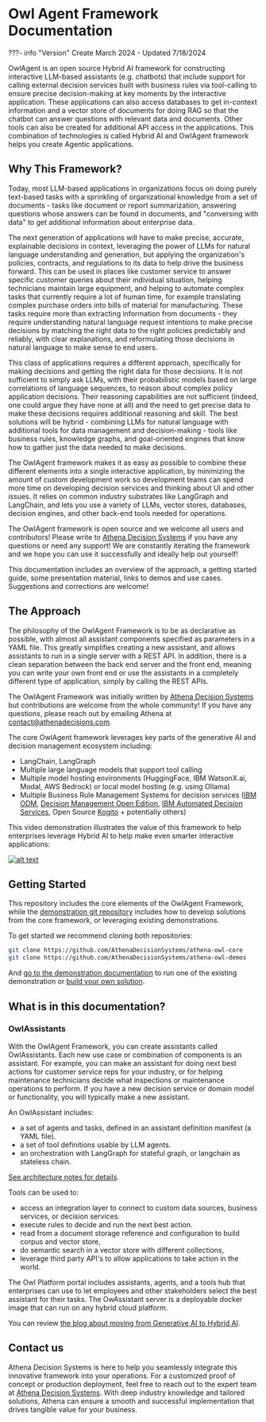 # Owl Agent Framework Documentation

???- info "Version"
    Create March 2024 - Updated 7/18/2024
    
OwlAgent is an open source Hybrid AI framework for constructing interactive LLM-based assistants (e.g. chatbots) that include support for calling external decision services built with business rules via tool-calling to ensure precise decision-making at key moments by the interactive application. These applications can also access databases to get in-context information and a vector store of documents for doing RAG so that the chatbot can answer questions with relevant data and documents. Other tools can also be created for additional API access in the applications. This combination of technologies is called Hybrid AI and OwlAgent framework helps you create Agentic applications.

## Why This Framework?

Today, most LLM-based applications in organizations focus on doing purely text-based tasks with a sprinkling of organizational knowledge from a set of documents - tasks like document or report summarization, answering questions whose answers can be found in documents, and "conversing with data" to get additional information about enterprise data.

The next generation of applications will have to make precise, accurate, explainable decisions in context, leveraging the power of LLMs for natural language understanding and generation, but applying the organization's policies, contracts, and regulations to its data to help drive the business forward.   This can be used in places like customer service to answer specific customer queries about their individual situation, helping technicians maintain large equipment, and helping to automate complex tasks that currently require a lot of human time, for example translating complex purchase orders into bills of material for manufacturing.   These tasks require more than extracting information from documents - they require understanding natural language request intentions to make precise decisions by matching the right data to the right policies predictably and reliably, with clear explanations, and reformulating those decisions in natural language to make sense to end users.

This class of applications requires a different approach, specifically for making decisions and getting the right data for those decisions.   It is not sufficient to simply ask LLMs, with their probabilistic models based on large correlations of language sequences, to reason about complex policy application decisions.   Their reasoning capabilities are not sufficient (indeed, one could argue they have none at all) and the need to get precise data to make these decisions requires additional reasoning and skill.   The best solutions will be hybrid - combining LLMs for natural language with additional tools for data management and decision-making - tools like business rules, knowledge graphs, and goal-oriented engines that know how to gather just the data needed to make decisions.

The OwlAgent framework makes it as easy as possible to combine these different elements into a single interactive application, by minimizing the amount of custom development work so development teams can spend more time on developing decision services and thinking about UI and other issues.   It relies on common industry substrates like LangGraph and LangChain, and lets you use a variety of LLMs, vector stores, databases, decision engines, and other back-end tools needed for operations.

The OwlAgent framework is open source and we welcome all users and contributors!   Please write to [Athena Decision Systems](mailto:contact@athenadecisions.com) if you have any questions or need any support!   We are constantly iterating the framework and we hope you can use it successfully and ideally help out yourself!

This documentation includes an overview of the approach, a getting started guide, some presentation material, links to demos and use cases.   Suggestions and corrections are welcome!

## The Approach

The philosophy of the OwlAgent Framework is to be as declarative as possible, with almost all assistant components specified as parameters in a YAML file.   This greatly simplifies creating a new assistant, and allows assistants to run in a single server with a REST API.   In addition, there is a clean separation between the back end server and the front end, meaning you can write your own front end or use the assistants in a completely different type of application, simply by calling the REST APIs.

The OwlAgent Framework was initially written by [Athena Decision Systems](http://www.athenadecisions.com/) but contributions are welcome from the whole community!   If you have any questions, please reach out by emailing Athena at [contact@athenadecisions.com](mailto:contact@athenadecisions.com).

The core OwlAgent framework leverages key parts of the generative AI and decision management ecosystem including:

* LangChain, LangGraph
* Multiple large language models that support tool calling
* Multiple model hosting environments (HuggingFace, IBM WatsonX.ai, Modal, AWS Bedrock) or local model hosting (e.g. using Ollama)
* Multiple Business Rule Management Systems for decision services ([IBM ODM](https://www.ibm.com/products/operational-decision-manager), [Decision Management Open Edition](https://decisionmanagementsolutions.com/ibm_dmoe/), [IBM Automated Decision Services](https://www.ibm.com/products/automation-decision-services), Open Source [Kogito](https://kogito.kie.org/) + potentially others)

This video demonstration illustrates the value of this framework to help enterprises leverage Hybrid AI to help make even smarter interactive applications:

[![alt text](https://img.youtube.com/vi/fGEU_obHM5M/0.jpg)](https://www.youtube.com/watch?v=fGEU_obHM5M)

## Getting Started

This repository includes the core elements of the OwlAgent Framework, while the [demonstration git repository](https://github.com/AthenaDecisionSystems/athena-owl-demos) includes how to develop solutions from the core framework, or leveraging existing demonstrations.

To get started we recommend cloning both repositories:

```sh
git clone https://github.com/AthenaDecisionSystems/athena-owl-core
git clone https://github.com/AthenaDecisionSystems/athena-owl-demos
```

And [go to the demonstration documentation](https://athenadecisionsystems.github.io/athena-owl-demos/) to run one of the existing demonstration or [build your own solution](https://athenadecisionsystems.github.io/athena-owl-demos/build_sol/).

## What is in this documentation?

### OwlAssistants

With the OwlAgent Framework, you can create assistants called OwlAssistants.   Each new use case or combination of components is an assistant.   For example, you can make an assistant for doing next best actions for customer service reps for your industry, or for helping maintenance technicians decide what inspections or maintenance operations to perform.   If you have a new decision service or domain model or functionality, you will typically make a new assistant.

An OwlAssistant includes:

* a set of agents and tasks, defined in an assistant definition manifest (a YAML file).
* a set of tool definitions usable by LLM agents.
* an orchestration with LangGraph for stateful graph, or langchain as stateless chain.

[See architecture notes for details](arch.md).

Tools can be used to:

* access an integration layer to connect to custom data sources, business services, or decision services.
* execute rules to decide and run the next best action.
* read from a document storage reference and configuration to build corpus and vector store, 
* do semantic search in a vector store with different collections,
* leverage third party API's to allow applications to take action in the world.

The Owl Platform portal includes assistants, agents, and a tools hub that enterprises can use to let employees and other stakeholders select the best assistant for their tasks. The OwAssistant server is a deployable docker image that can run on any hybrid cloud platform.

You can review [the blog about moving from Generative AI to Hybrid AI](./gen_ai_gs.md).

## Contact us

Athena Decision Systems is here to help you seamlessly integrate this innovative framework into your operations. For a customized proof of concept or production deployment, feel free to reach out to the expert team at [Athena Decision Systems](https://athenadecisions.com/contact-us). With deep industry knowledge and tailored solutions, Athena can ensure a smooth and successful implementation that drives tangible value for your business.
